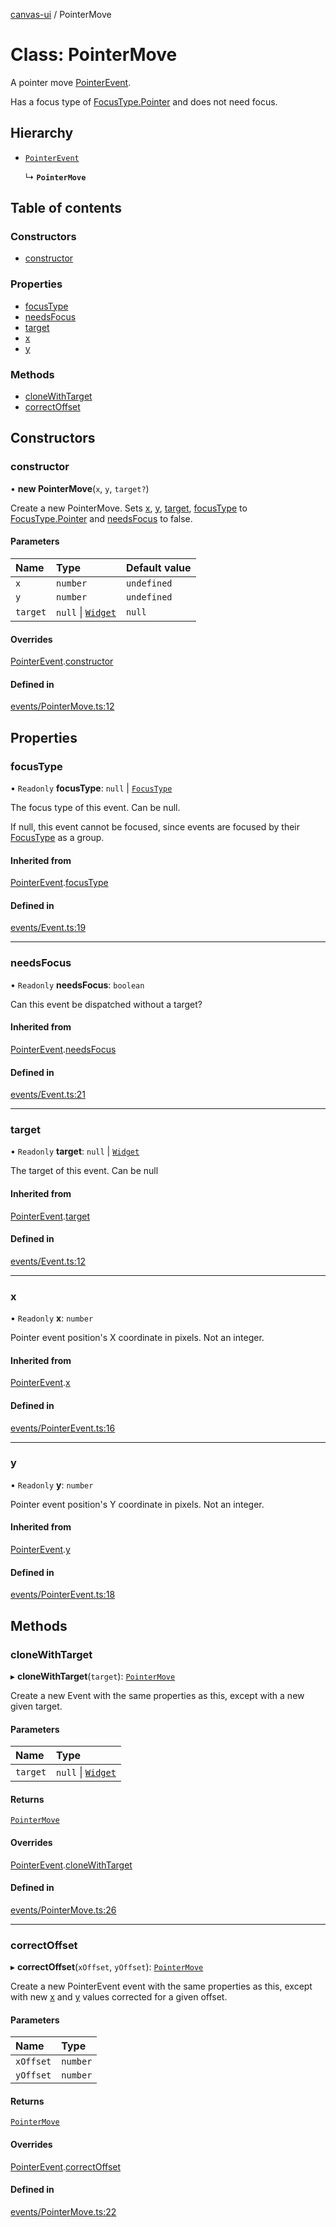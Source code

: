 [canvas-ui](../README.md) / PointerMove

# Class: PointerMove

A pointer move [PointerEvent](pointerevent.md).

Has a focus type of [FocusType.Pointer](../enums/focustype.md#pointer) and does not need focus.

## Hierarchy

- [`PointerEvent`](pointerevent.md)

  ↳ **`PointerMove`**

## Table of contents

### Constructors

- [constructor](pointermove.md#constructor)

### Properties

- [focusType](pointermove.md#focustype)
- [needsFocus](pointermove.md#needsfocus)
- [target](pointermove.md#target)
- [x](pointermove.md#x)
- [y](pointermove.md#y)

### Methods

- [cloneWithTarget](pointermove.md#clonewithtarget)
- [correctOffset](pointermove.md#correctoffset)

## Constructors

### constructor

• **new PointerMove**(`x`, `y`, `target?`)

Create a new PointerMove. Sets [x](pointermove.md#x), [y](pointermove.md#y), [target](pointermove.md#target),
[focusType](pointermove.md#focustype) to [FocusType.Pointer](../enums/focustype.md#pointer) and [needsFocus](pointermove.md#needsfocus) to
false.

#### Parameters

| Name | Type | Default value |
| :------ | :------ | :------ |
| `x` | `number` | `undefined` |
| `y` | `number` | `undefined` |
| `target` | ``null`` \| [`Widget`](widget.md) | `null` |

#### Overrides

[PointerEvent](pointerevent.md).[constructor](pointerevent.md#constructor)

#### Defined in

[events/PointerMove.ts:12](https://github.com/playkostudios/canvas-ui/blob/9f91374/src/events/PointerMove.ts#L12)

## Properties

### focusType

• `Readonly` **focusType**: ``null`` \| [`FocusType`](../enums/focustype.md)

The focus type of this event. Can be null.

If null, this event cannot be focused, since events are focused by their
[FocusType](../enums/focustype.md) as a group.

#### Inherited from

[PointerEvent](pointerevent.md).[focusType](pointerevent.md#focustype)

#### Defined in

[events/Event.ts:19](https://github.com/playkostudios/canvas-ui/blob/9f91374/src/events/Event.ts#L19)

___

### needsFocus

• `Readonly` **needsFocus**: `boolean`

Can this event be dispatched without a target?

#### Inherited from

[PointerEvent](pointerevent.md).[needsFocus](pointerevent.md#needsfocus)

#### Defined in

[events/Event.ts:21](https://github.com/playkostudios/canvas-ui/blob/9f91374/src/events/Event.ts#L21)

___

### target

• `Readonly` **target**: ``null`` \| [`Widget`](widget.md)

The target of this event. Can be null

#### Inherited from

[PointerEvent](pointerevent.md).[target](pointerevent.md#target)

#### Defined in

[events/Event.ts:12](https://github.com/playkostudios/canvas-ui/blob/9f91374/src/events/Event.ts#L12)

___

### x

• `Readonly` **x**: `number`

Pointer event position's X coordinate in pixels. Not an integer.

#### Inherited from

[PointerEvent](pointerevent.md).[x](pointerevent.md#x)

#### Defined in

[events/PointerEvent.ts:16](https://github.com/playkostudios/canvas-ui/blob/9f91374/src/events/PointerEvent.ts#L16)

___

### y

• `Readonly` **y**: `number`

Pointer event position's Y coordinate in pixels. Not an integer.

#### Inherited from

[PointerEvent](pointerevent.md).[y](pointerevent.md#y)

#### Defined in

[events/PointerEvent.ts:18](https://github.com/playkostudios/canvas-ui/blob/9f91374/src/events/PointerEvent.ts#L18)

## Methods

### cloneWithTarget

▸ **cloneWithTarget**(`target`): [`PointerMove`](pointermove.md)

Create a new Event with the same properties as this, except with a new
given target.

#### Parameters

| Name | Type |
| :------ | :------ |
| `target` | ``null`` \| [`Widget`](widget.md) |

#### Returns

[`PointerMove`](pointermove.md)

#### Overrides

[PointerEvent](pointerevent.md).[cloneWithTarget](pointerevent.md#clonewithtarget)

#### Defined in

[events/PointerMove.ts:26](https://github.com/playkostudios/canvas-ui/blob/9f91374/src/events/PointerMove.ts#L26)

___

### correctOffset

▸ **correctOffset**(`xOffset`, `yOffset`): [`PointerMove`](pointermove.md)

Create a new PointerEvent event with the same properties as this, except
with new [x](pointermove.md#x) and [y](pointermove.md#y) values corrected for a given offset.

#### Parameters

| Name | Type |
| :------ | :------ |
| `xOffset` | `number` |
| `yOffset` | `number` |

#### Returns

[`PointerMove`](pointermove.md)

#### Overrides

[PointerEvent](pointerevent.md).[correctOffset](pointerevent.md#correctoffset)

#### Defined in

[events/PointerMove.ts:22](https://github.com/playkostudios/canvas-ui/blob/9f91374/src/events/PointerMove.ts#L22)
